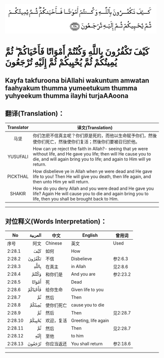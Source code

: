 ![002:028](images/002_028.gif)

#  كَيْفَ تَكْفُرُونَ بِاللَّهِ وَكُنْتُمْ أَمْوَاتًا فَأَحْيَاكُمْ ۖ ثُمَّ يُمِيتُكُمْ ثُمَّ يُحْيِيكُمْ ثُمَّ إِلَيْهِ تُرْجَعُونَ 

## Kayfa takfuroona biAllahi wakuntum amwatan faahyakum thumma yumeetukum thumma yuhyeekum thumma ilayhi turjaAAoona

## 翻译(Translation)：

| Translator | 译文(Translation)                                            |
|:----------:| ------------------------------------------------------------ |
| 马坚       | 你们怎麽不信真主呢？你们原是死的，而他以生命赋予你们，然後使你们死亡，然後使你们复活；然後你们要被召归於他。 |
| YUSUFALI   | How can ye reject the faith in Allah?- seeing that ye were without life, and He gave you life; then will He cause you to die, and will again bring you to life; and again to Him will ye return. |
| PICKTHAL   | How disbelieve ye in Allah when ye were dead and He gave life to you! Then He will give you death, then life again, and then unto Him ye will return. |
| SHAKIR     | How do you deny Allah and you were dead and He gave you life? Again He will cause you to die and again bring you to life, then you shall be brought back to Him. |

---

## 对位释义(Words Interpretation)：

| No      | العربية | 中文       | English              | 曾用词   |
| ------- | ------: | ---------- | -------------------- | -------- |
| 序号    |    阿文 | Chinese    | 英文                 | Used     |
| 2:28.1  |     كَيْفَ | 如何       | How                  |          |
| 2:28.2  |  تَكْفُرُونَ | 不信       | Disbelieve           | 参2:6.3  |
| 2:28.3  |   بِاللَّهِ | 在真主     | in Allah             | 见2:8.6  |
| 2:28.4  |   وَكُنْتُمْ | 和你们是   | And you are          | 参2:23.2 |
| 2:28.5  |  أَمْوَاتًا | 死         | Dead                 |          |
| 2:28.6  | فَأَحْيَاكُمْ | 给你生命   | Given life to you    |          |
| 2:28.7  |      ثُمَّ | 然后       | Then                 |          |
| 2:28.8  |  يُمِيتُكُمْ | 使你们死亡 | cause you to die     |          |
| 2:28.9  |      ثُمَّ | 然后       | Then                 | 见2:28.7 |
| 2:28.10 |  يُحْيِيكُمْ | 欢迎，复活 | Greeting, life again |          |
| 2:28.11 |      ثُمَّ | 然后       | Then                 | 见2:28.7 |
| 2:28.12 |    إِلَيْهِ | 至他       | to him               |          |
| 2:28.13 |  تُرْجَعُونَ | 你应当返还 | You shall return     | 参2:18.6 |

---
